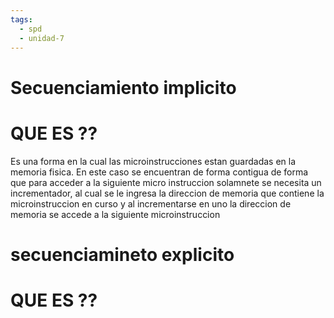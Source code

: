 ```yaml
---
tags:
  - spd
  - unidad-7
---
```

# Secuenciamiento implicito
# QUE ES ??

Es una forma en la cual las microinstrucciones estan guardadas en la memoria fisica. En este caso se encuentran de forma contigua de forma que para acceder a la siguiente micro instruccion solamnete se necesita un incrementador, al cual se le ingresa la direccion de memoria que contiene la microinstruccion en curso y al incrementarse en uno la direccion de memoria se accede a la siguiente microinstruccion

# secuenciamineto explicito
# QUE ES ??
